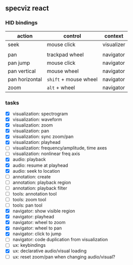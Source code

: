 ## specviz react

### HID bindings

|action|control|context|
|--|--|--|
|seek|mouse click|visualizer|
||||
|pan|trackpad wheel|navigator|
|pan jump|mouse click|navigator|
|pan vertical|mouse wheel|navigator|
|pan horizontal|`shift` + mouse wheel|navigator|
|zoom|`alt` + wheel|navigator|

### tasks

- [x] visualization: spectrogram
- [x] visualization: waveform
- [x] visualization: zoom
- [x] visualization: pan
- [x] visualization: sync zoom/pan
- [x] visualization: playhead
- [ ] visualization: frequency/amplitude, time axes
- [ ] visualization: nonlinear freq axis
- [x] audio: playback
- [x] audio: resume at playhead
- [x] audio: seek to location
- [ ] annotation: create
- [ ] annotation: playback region
- [ ] annotation: playback filter
- [ ] tools: annotation tool
- [ ] tools: zoom tool
- [ ] tools: pan tool
- [x] navigator: show visible region
- [x] navigator: playhead
- [x] navigator: wheel to zoom
- [x] navigator: wheel to pan
- [x] navigator: click to jump
- [ ] navigator: code duplication from visualization
- [ ] ux: keybindings
- [x] ux: declarative audio/visual loading
- [ ] ux: reset zoom/pan when changing audio/visual?
